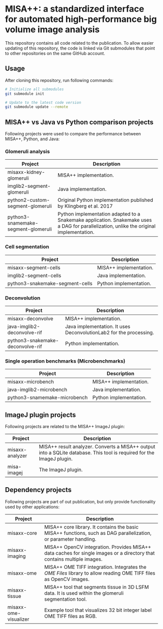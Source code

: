 # MISA++: a standardized interface for automated high-performance big volume image analysis

This repository contains all code related to the publication.
To allow easier updating of this repository, the code is linked via Git submodules
that point to other repositories on the same GitHub account.

## Usage

After cloning this repository, run following commands:

```bash
# Initialize all submodules
git submodule init

# Update to the latest code version
git submodule update --remote
```

## MISA++ vs Java vs Python comparison projects

Following projects were used to compare the performance between MISA++, Python, and Java:

### Glomeruli analysis

| Project                             | Description                                                                                                                             |
| ----------------------------------- | --------------------------------------------------------------------------------------------------------------------------------------- |
| misaxx-kidney-glomeruli             | MISA++ implementation.                                                                                                                  |
| imglib2-segment-glomeruli           | Java implementation.                                                                                                                    |
| python2-custom-segment-glomeruli    | Original Python implementation published by Klingberg et al. 2017                                                                       |
| python3-snamemake-segment-glomeruli | Python implementation adapted to a Snakemake application. Snakemake uses a DAG for parallelization, unlike the original implementation. |

### Cell segmentation

| Project                         | Description            |
| ------------------------------- | ---------------------- |
| misaxx-segment-cells            | MISA++ implementation. |
| imglib2-segment-cells           | Java implementation.   |
| python3-snakemake-segment-cells | Python implementation. |

### Deconvolution

| Project                          | Description                                                        |
| -------------------------------- | ------------------------------------------------------------------ |
| misaxx-deconvolve                | MISA++ implementation.                                             |
| java-imglib2-deconvolve-rif      | Java implementation. It uses DeconvolutionLab2 for the processing. |
| python3-snakemake-deconvolve-rif | Python implementation.                                             |

### Single operation benchmarks (Microbenchmarks)

| Project                      | Description            |
| ---------------------------- | ---------------------- |
| misaxx-microbench            | MISA++ implementation. |
| java-imglib2-microbench      | Java implementation.   |
| python3-snamemake-microbench | Python implementation. |

## ImageJ plugin projects

Following projects are related to the MISA++ ImageJ plugin:

| Project         | Description                                                                                                           |
| --------------- | --------------------------------------------------------------------------------------------------------------------- |
| misaxx-analyzer | MISA++ result analyzer. Converts a MISA++ output into a SQLite database. This tool is required for the ImageJ plugin. |
| misa-imagej     | The ImageJ plugin.                                                                                                    |


## Dependency projects

Following projects are part of out publication, but only provide functionality used
by other applications:

| Project               | Description                                                                                                            |
| --------------------- | ---------------------------------------------------------------------------------------------------------------------- |
| misaxx-core           | MISA++ core library. It contains the basic MISA++ functions, such as DAG parallelization, or parameter handling.       |
| misaxx-imaging        | MISA++ OpenCV integration. Provides MISA++ data caches for single images or a directory that contains multiple images. |
| misaxx-ome            | MISA++ OME TIFF integration. Integrates the *OME Files* library to allow reading OME TIFF files as OpenCV images.      |
| misaxx-tissue         | MISA++ tool that segments tissue in 3D LSFM data. It is used within the glomeruli segmentation tool.                   |
| misaxx-ome-visualizer | Example tool that visualizes 32 bit integer label OME TIFF files as RGB.                                               | 
